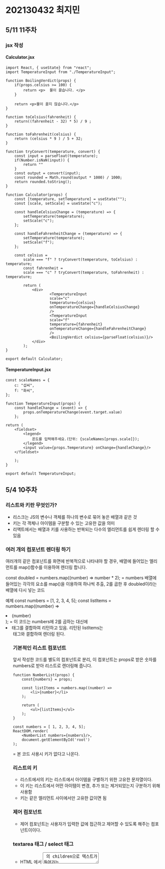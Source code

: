 # 202130432 최지민
## 5/11 11주차
### jsx 작성
#### Calculator.jsx
```
import React, { useState} from "react";
import TemperatureInput from "./TemperatureInput";

function BoilingVerdict(props) {
    if(props.celsius >= 100) {
        return <p>  물이 끓습니다. </p>
    }

    return <p>물이 끓지 않습니다.</p>
}

function toCelsius(fahrenheit) {
    return((fahrenheit - 32) * 5) / 9 ;
}

function toFahrenheit(celsius) {
    return (celsius * 9 ) / 5 + 32;
}

function tryConvert(temperature, convert) {
    const input = parseFloat(temperature);
    if(Number.isNaN(input)) {
        return ""
    }
    const output = convert(input);
    const rounded = Math.round(output * 1000) / 1000;
    return rounded.toString();
}

function Calculator(props) {
    const [temperature, setTemperature] = useState("");
    const [scale, setScale] = useState("c");

    const handleCelsiusChange = (temperature) => {
        setTemperature(temperature);
        setScale("c");
    };

    const handleFahrenheitChange = (temperature) => {
        setTemperature(temperature);
        setScale("f");
    };

    const celsius = 
        scale === "f" ? tryConvert(temperature, toCelsius) : temperature;
        const fahrenheit = 
        scale === "c" ? tryConvert(temperature, toFahrenheit) : temperature;    

        return (
            <div>
                    <TemperatureInput
                    scale="c"
                    temperature={celsius}
                    onTemperatureChange={handleCelsiusChange}
                    />
                    <TemperatureInput
                    scale="f"
                    temperature={fahrenheit}
                    onTemperatureChange={handleFahrenheitChange}
                    />
                    <BoilingVerdict celsius={parseFloat(celsius)}/>
            </div>
        );
}

export default Calculator;
```
#### TemperatureInput.jsx
```
const scaleNames = {
    c: "섭씨",
    f: "화씨",
};

function TemperatureInput(props) {
    const handleChange = (event) => {
        props.onTemperatureChange(event.target.value)
    };

return (
    <fieldset>
        <legend>
            온도를 입력해주세요.(단위: {scaleNames[props.scale]});
        </legend>
        <input value={props.Temperature} onChange={handleChange}/>
    </fieldset>

    );
}

export default TemperatureInput;
```


## 5/4 10주차

### 리스트와 키란 무엇인가?
- 리스크는 JS의 변수나 객체를 하나의 변수로 묶어 놓은 배열과 같은 것
- 키는 각 객체나 아이템을 구분할 수 있는 고유한 값을 의미
- 리액트에서는 배열과 키를 사용하는 반복되는 다수의 엘리먼트를 쉽게 렌더링 할 수 있음

### 여러 개의 컴포넌트 렌더링 하기
여러개의 같은 컴포넌트를 화면에 반복적으로 나타내야 할 경우, 배열에 들어있는 엘리먼트를 map()함수를 이용하여 렌더링 합니다.

const doubled = numbers.map((number) => number * 2);
= numbers 배열에 들어있는 각각의 요소를 map()을 이용하여 하나씩 추출, 2를 곱한 후 doubled이라는 배열에 다시 넣는 코드

예제 
const numbers = [1, 2, 3, 4, 5];
const listItems = numbers.map((number) => 
<li>{number}</li>
);
= 이 코드는 numbers에 2를 곱하는 대신에 <li>태그를 결합하여 리턴하고 있음. 리턴된 listItems는 <ul>태그와 결합하여 렌더링 된다.

### 기본적인 리스트 컴포넌트
앞서 작성한 코드를 별도의 컴포넌트로 분리, 이 컴포넌트는 props로 받은 숫자를 numbers로 받아 리스트로 렌더링해 줍니다.

```
function NumberList(props) {
    const{numbers} = props;

    const listItems = numbers.map((number) =>
        <li>{number}</li>
    );

    return (
        <ul>{listItems}</ul>
    );
}
```

```
const numbers = [ 1, 2, 3, 4, 5];
ReactDOM.render(
    <NumberList numbers={numbers}/>,
    document.getElementById('root')
);
```

= 본 코드 사용시 키가 없다고 나온다.

### 리스트의 키
- 리스트에서의 키는 리스트에서 아이템을 구별하기 위한 고유한 문자열이다.
- 이 키는 리스트에서 어떤 아이템이 변경, 추가 또는 제거되었는지 구분하기 위해 사용함
- 키는 같은 엘리먼트 사이에서만 고유한 값이면 됨

### 제어 컴포넌트
- 제어 컴포넌트는 사용자가 입력한 값에 접근하고 제어할 수 있도록 해주는 컴포넌트이이다.

### textarea 태그 / select 태그
- HTML 에서 <textarea> 의 children으로 텍스트가 들어가는 형태이다.
- 리액트에서는 state를 통해 태그의 value라는 attribute를 변경하여 텍스트를 표시한다.
- select 태그도 taxtarea와 동일하다

### File input 태그
- File input 태그는 그 값이 일기 전용이기 때문에 리액트에서는 비에저 컴포넌트 된다.
```
<input type="file />
```
### 여러 개의 입력 다루기
- 하나의 컴포넌트에서 여러개의 입력을 다루기 위해서는 여러 개의 state를 선언
```
const [haveBreakfast, setHaveBreakfast] = useState(true);
const [numberOfGuest, setNumberOfGuest] = useState(2);

const handleSubmit = (event) => {
    alert(`아침 식사여부: ${haveBreakfast}, 방문객 수: ${numberOfGuest}`);
}
```
### Input Null Value
- 제어 컴포넌트에 value prop을 정해진 값으로 넣으면 코드를 수정하지 않는 한 입력값 변경 불가능
- value prop은 넣되 자유롭게 입력할 수 있도록 만들고 싶으면 값이 undefined 또는 null을 넣는다
```
setTimeout(function(){
        ReactDOM.render(<input value={null} />,rootNode);
    }, 1000);

```

### Shared State
- shared state는 공유된 state를 의미
- 어떤 컴포넌트의 state에 있는 데이터를 여러 개의 하위 컴포넌트에서 공통적으로 사용하는 경우
- 하위 컴포넌트가 공통된 부모 컴포넌트의 state를 공유하여 사용하는 것을 shared state라고 한다.

### Calculator 컴포넌트 변경하기
- 상위 컴포넌트인 Calculator에서 온도 값가 단위를 각각 state를 가지고 있음
- 두 개의 하위 컴포넌트는 섭씨와 화씨로 변환된 온도 값을 업데이트하기 위한 props로 가지고 있음
- 이처럼 공통된 상위 컴포넌트로 올려서 공유하는 방법을 사용하면 더욱 간결하고 효율적

## 4/27 9주차
### Chapter10. 리스트와 키
### 1 여러 개의 컴포넌트 렌더링하기
배열에 들어있는 각 변수에 어떤 처리를 한 뒤 리턴하는 것

### 2 리스트와 키란 무엇인가?
리스트를 위해 사용하는 자료구조가 바로 배열

배열은 자바스크립트의 변수나 객체를 하나의 변수로 묶어놓은 것
아래는 자바스크립트의 배열을 보여주는 것

const number = [1,2,3,4,5];

키는 모두 각자 고유하다는 것
키는 각 객체나 아이템을 구분할 수 있는 고유한 값을 의미

### 3 컴포넌트 렌더링 막기
컴포넌트를 렌더링하고 싶지 않을 때에는 null을 리턴
function WarningBanner(props){
    if(!props.warning){
        return null;
    }
    return(
        <div>경고!</div>
    );
}
### 4 인라인 조건
필요한 곳에 조건문을 직접 넣어 사용하는 방법

- 인라인 if
if문을 직접 사용하지 않고, 동일한 효과를 내기 위해 && 논리 연산자 사용
&& 는 and 연자로 모든 조건이 참일 때 참
첫 조건이 거짓이면 두번째 조건은 판단할 필요X
단, 결과 값은 그대로 리턴

- 인라인 if-Else
삼항 연산자를 사용 (조건문 ? 참일경우 : 거짓일경우)
문자열이나 엘리먼트를 넣어서 사용 가능

### 5 엘리먼트 변수
렌더링해야 될 컴포넌트를 변수처럼 사용하는 방법이 엘리먼트 변수

### 6 조건부 렌더링이란?
functing Greeting(props){
    const isLoggedIn = props.isLoggedIn;
    if (isLoggedIn){
        return <UserGreeting/>;
    }
    return <UserGreeting/>;
}
- props로 전달 받은 isLoggedIn이 true면 <UserGreeting/>을,   
  false면 <GuestGreeting/>을 return   
- 이와 같은 렌더링을 조건부 렌더링

### 7  Arguments 전달하기
함수를 정의할 때는 파라미터(Parameter) 혹은 매개변수
함수를 사용할 때는 아귀먼트(Argument) 혹은 인자
이벤트 핸들러에 매개변수를 전달해야 하는 경우 많음

### 8 이벤트 핸들러 추가 방법
- 버튼을 클릭하면 handleCick() 함수 호출하도록 되어 있음   
- bind를 사용하지 않으면 this.handleCick은 글로벌 스코프에서 호출되어, undefined로 사용 못 함   
- bind를 사용하지 않으려면 화살표함수를 사용해도 됨
- 하지만 클래스 컴포넌트는 이제 거의 사용하지 않음
함수형에서 이벤트 핸들러를 정화하는 방법은 2가지

(1) 함수 안에 함수로 정의

(2) arrow function을 사용하여 정의

함수형에서는 tHis를 사용하지 않고 onClick에서 바로 HandleClick을 넘김

### 9 이벤트 처리하기

(1) DOM에서 클릭 이벤트를 처리

(2) React에서 클릭이벤트 처리
둘의 차이점은 1. 이벤트 이름이 onClick에서 onClick으로 변경

전달하려는 함수는 함수열에서 함수 그대로 전달

이벤트가 발생 했을 때 해당 이벤트를 처리하는 함수를 "이벤트 핸들러" 라고 함

이벤트가 발생하는 것을 계속 듣고 있다는 의미로 "이벤트 리스너" 라고도 함

<<<<<<< HEAD
## 4/20 8주차 중간고사

=======
>>>>>>> 6294043eb4dffff6e6c74f75a287a6b6ce087a1a
## 4/13 7주차
#### 1. 종류
 (1) useCallback
- useMemo()와 유사역할
- 차이점은 값이 아닌 함수 반환
- 의존성 배열을 파라미터로 받는다
- 파라미터로 받은 함수를 콜백이라 부른다

 (2) useRef
- useFef() 훅은 레퍼런스를 사용하기 위한 훅이다
- 레퍼런스란 특정 컴포넌트에 접근할 수 있는 객체를 의미
- useRef() 훅은 바로 이 레처런스 객체를 반환
- 레퍼런스 객체에는 .current라는 속성이 있는데 이것은 현재 참조중인 엘리먼트를 의미

#### 2. 훅의 규칙
 (1) 무조건 최상의 레벨에서만 호출해야 한다.(최상위 = 컴포넌트의 최상위 레베을 의미)
- 따라서 반복문이나 조건문 또는 중첩된 함수들 안에서 훅을 포출하면 안됨
- 이 규칙에 따라서 훅은 컴포넌트가 렌더링 될 때마다 같은 순서로 호출되어야 한다.

 (2) 리액트 함수형 컴포넌트에서만 훅을 호출해야 한다는 것
 - 따라서 일반 자바스크립트 함수에서 훅을 호출하면 안됨
 - 혹은 리액트 함수 컴포넌트 훅은 직접 만든 커스텀 훅에서만 호출할 수 있음

 #### 3. 나만의 훅 만들기
 - 필요하다면 직접 훅을 제작 할 수 있다. 이것을 커스텀 훅이라고함 



## 4/6 6주차
#### 1. State
(1) State란?
- 리액트 컴포넌트의 상태를 의미
- 상태의 의미는 정상 비정상을 말하는 것이 아닌 컴포넌트의 데이터를 의미(정확히는 컴포넌트의 변경 가능한 데이터를 의미)
- State가 변하면 다시 렌더링 되기 때문에 렌더링과 관련된 값만
state에 포함시켜야함

(2) 특징
- 리액트만의 특별한 형태가 아닌 다만 JS 객체일 뿐이다.
- state는 변경이 가능하다고는 하지만 직접 수정해서는 안되기에 불가능하다고 생각하는 것이 좋음(만약 변경을 원한다면 setstate()함수 사용이 필수)

#### 2. component VS. element VS. instance
(0) 비유
- 지료 : element 
- 빵 틀 : component 
- 재료를 빵 틀에 넣고 만든 빵 : instance

#### 3. 생명주기에 대해 알아보기
- 생명주기 = 컴포넌트의 생성 시점, 사용 시점, 종료 시점을 나타내는 것
- constructor가 실행 되면서 컴포넌트가 생성됨
- 생성 직후 conponentDidMount()함수가 호출됨
- 컴포넌트가 소멸하기 전까지 여러 번 랜더링 할 것
- 랜더링은 props, setState(), forceUpdate()에 의해 상태가 변경되면 이루어짐. 그리고 랜더링이 끝나면 conponentDidUpdate()함수가 호출됨.
- 마지막으로 컴포넌트가 언마운트 되면 conponentWillUnmount() 함수가 호출됨


## 3/30 5주차
#### 1.엘리먼트 렌더링 하기

###### <div id = "root"></div?>

div태그로 단순하지만 리액트에 필수로 들어가는 중요 코드임
이 div 태그 안에 리액트 엘리먼트가 렌더링 되며, 이 것을 root DOM 이라고 한다.

<pre>
<code>
function tick() {
    const element = (
        <div>
        <h1> 안녕, 리액트!</h1>
        <h2>현재 시간 : {new Date().toLocaleTimeString()}</h2>
        </div>
    );

    ReactDOM.render(element, document.getElementById('root'));
}

setInterval(tick, 1000);
</code>
</pre>


setInterval() 함수 = 위에 정의한 tick()를 1초에 한번씩 호출시켜줌
즉, 1초에 한번씩 element를 새로 만들고 그서을 교체하는 것


#### 2.컴포넌트


컴포넌트 구조라는 것은 작은 컴포넌트가 모여 큰 컴포넌트를 구성하고,
다시 이러 컴포넌트들이 모여서 전체 페이지를 구성한다는 것을 의미함


###### <컴포넌트의 특징>
- 재사용이 가능 : 따라서 전체 코드의 양을 줄일 수 있어 개발 시간과 유지 보수 비용도 절약 가능
- 컴포넌트는 JS 함수와 입력과 함수가 있다는 점에서 상당히 유사
- 다만 입력과 출력은 입력은 Props가 담당, 출력은 리액트 앨리먼트의 형태로 출력
- 앨리먼트를 필요한 만큼 만들어 사용한다는 정메서 객체 지향과 유사

##### <컴포넌트 만들기>
- 함수 컴포넌트과 클래스 컴포넌트로 나누어진다.
- 리액트 초기버전을 사용할 때는 클래스형을 사용하였으나
Hook이라는 개념이 나오면서 최근에는 함수형을 주로 사용하고있다.
- 허나 과거에 작성된 코드나 문서들을 분석할 때는 클랙스형에 대해
알고있어야 하기 때문에 클래스형 컴포넌트와 컴포넌트의 생명주기에 관해서도 
알아두어야 한다. 

##### <컴포넌트 이름짓기>
- 이름은 항상 대문자로
- 리액트에서 소문자로 시작하는 컴포넌트를 DOM 태그로 인식하기 때문. html tag
- 컴포넌트 파일 이름과 컴포넌트 이름은 같게 합니다.

##### <컴포넌트 추출>
- 복잡한 컴포넌트를 쪼개서 여러 개의 컴포넌트로 나눌 수도 있음
- 큰 컴포넌트에서 일부를 추출해서 새로운 컴포넌트를 만드는 것
- 실무에서는 처음부터 1개의 컴포넌트에 하나만 만드는 것을 추천


###### <Props의 특징>
- 읽기 전용으로 변경 불가하다
- 속성이 다른 앨리먼트를 생성하기 위해서는 새로운 props를 컴포넌트에 전달하면 된다.

###### <Pure 함수 VS InPure 함수>
- Pure 함수는 인수로 받은 정보가 함수 내부에서도 변하지 않지만
Inpure 함수는 변화한다.

## 3/23 4주차
#### 1. 레포지터리 재생성 및 깃 연동

1. 기존 read.me에서 내용 복사 및 레포지터리 삭제
2. npx create-reat-app 23-react1 새로운 react 파일 생성
3. read.me에 들어있던 내용 기존 read.me로 교체
4. 기존과 똑같은 이름으로 새로운 레포지터리 생성
5. C:cjm 경로로 새롭게 폴더 생성 : git 레포지터리 연결을 수월하게 하기 위해서
6. 경로를 새로운 레포지터리로 연결 후 다시 기존창으로 돌아와서 커밋하기
- 새로운 레포지터리로 가겠냐고 안내가 뜬다.
7. 연동하여 메세지에 메모 남기고 커밋 - brush 하기

#### 2. JSX
JSX는 객체를 포현한다.
Babel은 JSX를 React.createElement() 호출로 컴파일한다.

JSX는 내부적으로 XML / HTML 코드를 자바스크립트로 변환한다.
- 만일 JS 작업할 경우 직접 createElement 함수를 사용해야함
- 결국 JSX는 가독성을 높여주는 역할을 한다.

<장점>

(1) 코드가 간결해진다.
(2) 가독성이 향상 됩니다.
(3)Injection Attack이라 불리는 해킹 방법을 방어함으로써 보안에 강합니다.


## 3/16 3주차
#### 1. node.js 설치
<설치 방법>
(1) https://nodejs.org 에 들어가서 LTS 버전 설치
(2) cmd에 node -v 와 npm -v 명령어를 이용하여 버전확인 및 정상 설치 여부 확인
#### 2. React란 무엇인가
<정의>
user interface를 만들기 위한 JS 라이브러리
- 복잡한 사이트를 쉽고 빠르게 제작 및 관리하게 해주기 위해 만들어졌다.

<장점>
(1) 빠른 업데이트와 렌더링 속도ㅎ
(2) 컴포넌트 기반 구조
(3) 재사용성
(4) 활발한 지식 공유 & 커뮤니티
(5) 동기식과 비동기식 등

<단점>
(1) 방대한 학습량
(2) 높은 상태의 관리 복잡도
